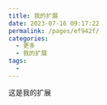 ```yaml
---
title: 我的扩展
date: 2023-07-16 09:17:22
permalink: /pages/ef942f/
categories: 
  - 更多
  - 我的扩展
tags: 
  - 
---
```

这是我的扩展